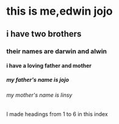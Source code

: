 # this is me,edwin jojo
## i have two brothers
### their names are darwin and alwin
#### i have a loving father and mother
##### my father's name is jojo
###### my mother's name is linsy
I made headings from 1 to 6 in this index
